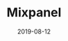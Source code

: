 ---
date: 2019-08-12
url: ""
type: projects
current: true
consulting: true
full: "Mixpanel"
area: "Backend"
retro: false
blurb: "Mixpanel is a user analytics and engagement solution that helps businesses innovate faster with data. We will be building a Golang integrations library and framework for Mixpanel."
logo: "./assets/mixpanel-logo.png"
semester: "Fall"
year: "2019"
navcolor: "light"
title: "Mixpanel"
---